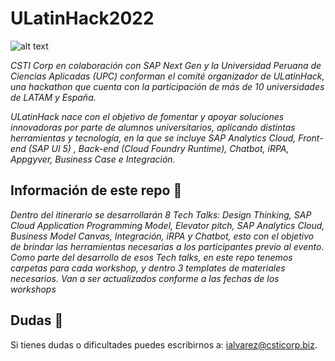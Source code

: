 # ULatinHack2022
![alt text](https://noticias.upc.edu.pe/wp-content/uploads/2022/04/Foto-ULatinHack-2022-01.jpg)

_CSTI Corp en colaboración con SAP Next Gen y la Universidad Peruana de Ciencias Aplicadas (UPC) conforman el comité organizador de ULatinHack, una hackathon que cuenta con la participación de más de 10 universidades de LATAM y España._

_ULatinHack nace con el objetivo de fomentar y apoyar soluciones innovadoras por parte de alumnos universitarios, aplicando distintas herramientas y tecnología, en la que se incluye SAP Analytics Cloud, Front-end (SAP UI 5) , Back-end (Cloud Foundry Runtime), Chatbot, iRPA, Appgyver, Business Case e Integración._

## Información de este repo 🚀

_Dentro del itinerario se desarrollarán 8 Tech Talks:
Design Thinking, SAP Cloud Application Programming Model, Elevator pitch, SAP Analytics Cloud, Business Model Canvas, Integración, iRPA y Chatbot, esto con el objetivo de brindar las herramientas necesarias a los participantes previo al evento.
Como parte del desarrollo de esos Tech talks, en este repo tenemos carpetas para cada workshop, y dentro 3 templates de materiales necesarios. Van a ser actualizados conforme a las fechas de los workshops_

## Dudas 📌
Si tienes dudas o dificultades puedes escribirnos a: ialvarez@csticorp.biz.
